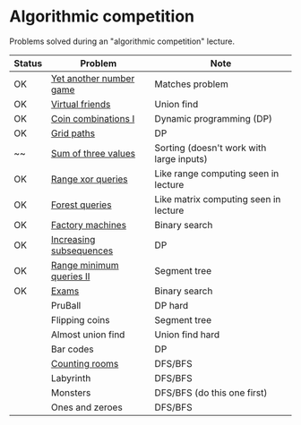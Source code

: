 # Algorithmic competition

Problems solved during an "algorithmic competition" lecture.

| Status | Problem                                                               | Note                                     |
|--------|-----------------------------------------------------------------------|------------------------------------------|
| OK     | [Yet another number game](https://www.codechef.com/problems/NUMGAME/) | Matches problem                          |
| OK     | [Virtual friends](https://open.kattis.com/problems/virtualfriends)    | Union find                               |
| OK     | [Coin combinations I](https://cses.fi/problemset/task/1635)           | Dynamic programming (DP)                 |
| OK     | [Grid paths](https://cses.fi/problemset/task/1638/)                   | DP                                       |
| ~~     | [Sum of three values](https://cses.fi/problemset/task/1641)           | Sorting (doesn't work with large inputs) |
| OK     | [Range xor queries](https://cses.fi/problemset/task/1650)             | Like range computing seen in lecture     |
| OK     | [Forest queries](https://cses.fi/problemset/task/1652/)               | Like matrix computing seen in lecture    |
| OK     | [Factory machines](https://cses.fi/problemset/task/1620)              | Binary search                            |
| OK     | [Increasing subsequences](https://cses.fi/problemset/task/1145/)      | DP                                       |
| OK     | [Range minimum queries II](https://cses.fi/problemset/task/1649/)     | Segment tree                             |
| OK     | [Exams](https://codeforces.com/contest/732/problem/D)                 | Binary search                            |
|        | PruBall                                                               | DP hard                                  |
|        | Flipping coins                                                        | Segment tree                             |
|        | Almost union find                                                     | Union find hard                          |
|        | Bar codes                                                             | DP                                       |
|        | [Counting rooms](https://cses.fi/problemset/task/1192/)               | DFS/BFS                                  |
|        | Labyrinth                                                             | DFS/BFS                                  |
|        | Monsters                                                              | DFS/BFS (do this one first)              |
|        | Ones and zeroes                                                       | DFS/BFS                                  |
